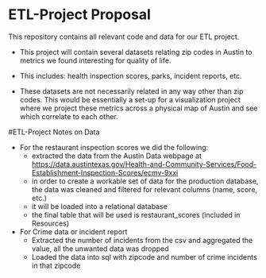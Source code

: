 # ETL-Project Proposal
This repository contains all relevant code and data for our ETL project. 


* This project will contain several datasets relating zip codes in Austin to metrics we found interesting for quality of life.

* This includes: health inspection scores, parks, incident reports, etc. 

* These datasets are not necessarily related in any way other than zip codes. This would be essentially a set-up for a visualization project where we project these metrics across a physical map of Austin and see which correlate to each other. 

#ETL-Project Notes on Data

* For the restaurant inspection scores we did the following:
    * extracted the data from the Austin Data webpage at https://data.austintexas.gov/Health-and-Community-Services/Food-Establishment-Inspection-Scores/ecmv-9xxi
    * in order to create a workable set of data for the production database, the data was cleaned and filtered for relevant columns (name, score, etc.)
    * it will be loaded into a relational database
    * the final table that will be used is restaurant_scores (included in Resources)
* For Crime data or incident report
    * Extracted the number of incidents from the csv and aggregated the value, all the unwanted data was dropped
    * Loaded the data into sql with zipcode and number of crime incidents in that zipcode
